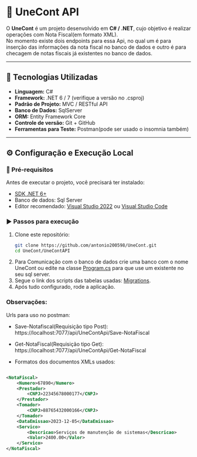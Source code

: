 # 🧾 UneCont API

O **UneCont** é um projeto desenvolvido em **C# / .NET**, cujo objetivo é realizar operações com Nota Fiscal(em formato XML).  
No momento existe dois endpoints para essa Api, no qual um é para inserção das informações da nota fiscal no banco de dados e outro é para checagem de notas fiscais já existentes no banco de dados.

---

## 🚀 Tecnologias Utilizadas

- **Linguagem:** C#
- **Framework:** .NET 6 / 7 (verifique a versão no .csproj)
- **Padrão de Projeto:** MVC / RESTful API
- **Banco de Dados:** SqlServer
- **ORM:** Entity Framework Core
- **Controle de versão:** Git + GitHub
- **Ferramentas para Teste:** Postman(pode ser usado o insomnia também)
---

## ⚙️ Configuração e Execução Local

### 🧩 Pré-requisitos

Antes de executar o projeto, você precisará ter instalado:

- [SDK .NET 6+](https://dotnet.microsoft.com/download)
- Banco de dados: Sql Server
- Editor recomendado: [Visual Studio 2022](https://visualstudio.microsoft.com/) ou [Visual Studio Code](https://code.visualstudio.com/)

### ▶️ Passos para execução

1. Clone este repositório:
   ```bash
   git clone https://github.com/antonio200598/UneCont.git
   cd UneCont/UneContAPI
2. Para Comunicação com o banco de dados crie uma banco com o nome UneCont ou edite na classe [Program.cs](/UneContAPI/Program.cs) para que use um existente no seu sql server.
3. Segue o link dos scripts das tabelas usadas: [Migrations](Migrations).
4. Após tudo configurado, rode a aplicação.

### Observações:

Urls para uso no postman:

- Save-Notafiscal(Requisição tipo Post): https://localhost:7077/api/UneContApi/Save-NotaFiscal 

- Get-NotaFiscal(Requisição tipo Get): https://localhost:7077/api/UneContApi/Get-NotaFiscal

- Formatos dos documentos XMLs usados:

```xml

<NotaFiscal>
    <Numero>67890</Numero>
    <Prestador>
        <CNPJ>22345678000177</CNPJ>
    </Prestador>
    <Tomador>
        <CNPJ>88765432000166</CNPJ>
    </Tomador>
    <DataEmissao>2023-12-05</DataEmissao>
    <Servico>
        <Descricao>Serviços de manutenção de sistemas</Descricao>
        <Valor>2400.00</Valor>
    </Servico>
</NotaFiscal>
